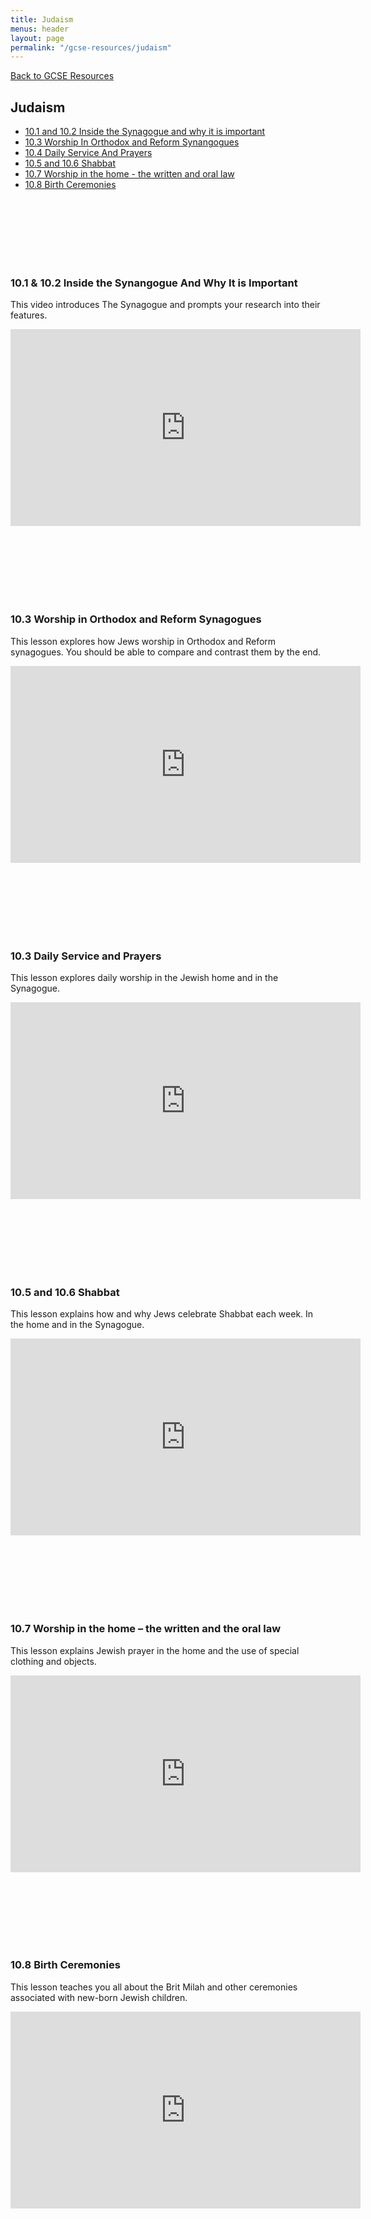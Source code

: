 ```yaml
---
title: Judaism
menus: header
layout: page
permalink: "/gcse-resources/judaism"
---
```


[Back to GCSE Resources](/gcse-resources/)

## Judaism

- [10.1 and 10.2 Inside the Synagogue and why it is important](#10.1-the-pascal-candal)
- [10.3 Worship In Orthodox and Reform Synangogues](#10.3-worship-in-orthodox-and-reform-synagogues)
- [10.4 Daily Service And Prayers](#10.4-daily-service-and-prayers)
- [10.5 and 10.6 Shabbat](#10.5-shabbat)
- [10.7 Worship in the home - the written and oral law](#10.7-worship-in-the-home)
- [10.8 Birth Ceremonies](#10.8-birth-ceremonies)

<br/><br/><br/><br/> <a name = "10.1-inside-the-synagogue"></a><br/><br/>
### 10.1 & 10.2 Inside the Synangogue And Why It is Important

This video introduces The Synagogue and prompts your research into their features.

<iframe width="560" height="315" src="https://www.youtube.com/embed/k4-CT077Q90" frameborder="0" allow="accelerometer; autoplay; encrypted-media; gyroscope; picture-in-picture" allowfullscreen></iframe>


<br/><br/><br/><br/> <a name = "10.3-worship-in-orthodox-and-reform-synagogues"></a><br/><br/>
### 10.3 Worship in Orthodox and Reform Synagogues

This lesson explores how Jews worship in Orthodox and Reform synagogues. You should be able to compare and contrast them by the end.

<iframe width="560" height="315" src="https://www.youtube.com/embed/jDOxffMFwXg" frameborder="0" allow="accelerometer; autoplay; encrypted-media; gyroscope; picture-in-picture" allowfullscreen></iframe>



<br/><br/><br/><br/> <a name = "10.4-daily-service-and-prayers"></a><br/><br/>
### 10.3 Daily Service and Prayers

This lesson explores daily worship in the Jewish home and in the Synagogue.

<iframe width="560" height="315" src="https://www.youtube.com/embed/Xrldb0pVf4g" frameborder="0" allow="accelerometer; autoplay; encrypted-media; gyroscope; picture-in-picture" allowfullscreen></iframe>

<br/><br/><br/><br/> <a name = "10.5-shabbat"></a><br/><br/>
### 10.5 and 10.6 Shabbat

This lesson explains how and why Jews celebrate Shabbat each week. In the home and in the Synagogue.
<iframe width="560" height="315" src="https://www.youtube.com/embed/tRkp3Mgvd7Q" frameborder="0" allow="accelerometer; autoplay; encrypted-media; gyroscope; picture-in-picture" allowfullscreen></iframe>


<br/><br/><br/><br/> <a name = "10.7-worship-in-the-home"></a><br/><br/>
### 10.7 Worship in the home – the written and the oral law

This lesson explains Jewish prayer in the home and the use of special clothing and objects.

<iframe width="560" height="315" src="https://www.youtube.com/embed/p9_GeTiK7Nw" frameborder="0" allow="accelerometer; autoplay; encrypted-media; gyroscope; picture-in-picture" allowfullscreen></iframe>


<br/><br/><br/><br/> <a name = "10.7-birth-ceremonices"></a><br/><br/>
### 10.8 Birth Ceremonies

This lesson teaches you all about the Brit Milah and other ceremonies associated with new-born Jewish children.
<iframe width="560" height="315" src="https://www.youtube.com/embed/J6Lp9tAFph0" frameborder="0" allow="accelerometer; autoplay; encrypted-media; gyroscope; picture-in-picture" allowfullscreen></iframe>


